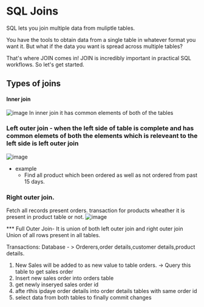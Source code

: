 
# SQL Joins
SQL lets you join multiple data from muliptle tables.


You have the tools to obtain data from a single table in whatever format you want it. But what if the data you want is spread across multiple tables?

That's where JOIN comes in! JOIN is incredibly important in practical SQL workflows. So let's get started.
 ## Types of joins 
 #### Inner join 
 ![image](https://user-images.githubusercontent.com/55429956/223373090-e178e1de-0b2e-4769-832f-89be2433dbbd.png)
In inner join it has common elements of both of the tables

### Left outer join - when the left side of table is complete and has common elemets of both the elements which is releveant to the left side is left outer join
![image](https://user-images.githubusercontent.com/55429956/223375288-2b944ce5-8043-465d-906e-e91084c1338a.png)

* example
  * Find all product which been ordered as well as not ordered from past 15 days.
### Right outer join.
Fetch all records present orders. transaction for products wheather it is present in product table or not.
![image](https://user-images.githubusercontent.com/55429956/223377041-be959731-cc38-4d28-a3b4-55c5ac5243f9.png)

*** Full Outer Join- It is union of both left outer join and right outer join
Union of all rows present in all tables.

Transactions:
Database - > Orderers,order details,customer details,product details.
1) New Sales will be added to as new value to table orders. -> Query this table to get sales order
2) Insert new sales order into orders table
3) get newly inseryed sales order id
4) afte rthis ipdaye order details into order details tables with same order id
5) select data from both tables to finally commit changes

 
